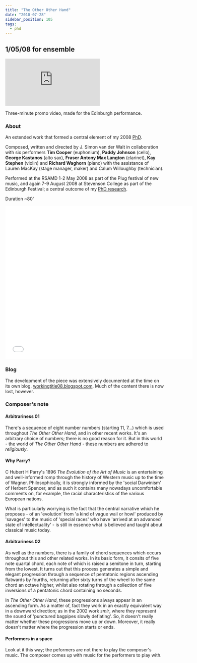 ```yaml
---
title: "The Other Other Hand"
date: "2010-07-28"
sidebar_position: 105
tags: 
  - phd
---
```


## 1/05/08 for ensemble

<iframe class="youtube-video" src="https://www.youtube.com/embed/C8Fozb7LIK0?si=fd4aDQzutgXrYtXS" title="YouTube video player" frameBorder="0" allow="accelerometer; autoplay; clipboard-write; encrypted-media; gyroscope; picture-in-picture; web-share" referrerpolicy="strict-origin-when-cross-origin" allowFullScreen></iframe>

Three-minute promo video, made for the Edinburgh performance.

### About

An extended work that formed a central element of my 2008 [PhD](https://rcs.koha-ptfs.co.uk/cgi-bin/koha/opac-detail.pl?biblionumber=85760&query_desc=van%20der%20Walt).

Composed, written and directed by J. Simon van der Walt in collaboration with six performers **Tim Cooper** (euphonium), **Paddy Johnson** (cello), **George Kastanos** (alto sax), **Fraser Antony Max Langton** (clarinet), **Kay Stephen** (violin) and **Richard Waghorn** (piano) with the assistance of Lauren MacKay (stage manager, maker) and Calum Willoughby (technician).

Performed at the RSAMD 1-2 May 2008 as part of the Plug festival of new music, and again 7-9 August 2008 at Stevenson College as part of the Edinburgh Festival; a central outcome of my [PhD research](https://rcs.koha-ptfs.co.uk/cgi-bin/koha/opac-detail.pl?biblionumber=85760&query_desc=van%20der%20Walt).

Duration ~80'

<iframe src="//www.slideshare.net/slideshow/embed_code/key/DTXXll901T2yG" width="595" height="485" frameborder="0" marginwidth="0" marginheight="0" scrolling="no" allowFullScreen> </iframe>

### Blog

The development of the piece was extensively documented at the time on its own blog, [workingtitle08.blogspot.com](http://workingtitle08.blogspot.com). Much of the content there is now lost, however.

### Composer's note

#### Arbitrariness 01

There's a sequence of eight number numbers (starting 11, 7...) which is used throughout _The Other Other Hand_, and in other recent works. It's an arbitrary choice of numbers; there is no good reason for it. But in this world - the world of _The Other Other Hand_ - these numbers are adhered to _religiously_.

#### Why Parry?

C Hubert H Parry's 1896 _The Evolution of the Art of Music_ is an entertaining and well-informed romp through the history of Western music up to the time of Wagner. Philosophically, it is strongly informed by the 'social Darwinism' of Herbert Spencer, and as such it contains many nowadays uncomfortable comments on, for example, the racial characteristics of the various European nations.

What is particularly worrying is the fact that the central narrative which he proposes - of an 'evolution' from 'a kind of vague wail or howl' produced by 'savages' to the music of 'special races' who have 'arrived at an advanced state of intellectuality' - is still in essence what is believed and taught about classical music today.

#### Arbitrariness 02

As well as the numbers, there is a family of chord sequences which occurs throughout this and other related works. In its basic form, it consits of five note quartal chord, each note of which is raised a semitone in turn, starting from the lowest. It turns out that this process generates a simple and elegant progression through a sequence of pentatonic regions ascending flatwards by fourths, returning after sixty turns of the wheel to the same chord an octave higher, whilst also rotating through a collection of five inversions of a pentatonic chord containing no seconds.

In _The Other Other Hand_, these progressions always appear in an ascending form. As a matter of, fact they work in an exactly equivalent way in a downward direction; as in the 2002 work _smir_, where they represent the sound of 'punctured bagpipes slowly deflating'. So, it doesn't really matter whether these progressions move up or down. Moreover, it really doesn't matter where the progression starts or ends.

#### Performers in a space

Look at it this way; the peformers are not there to play the composer's music. The composer comes up with music for the performers to play with.


